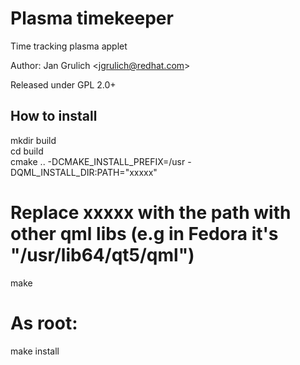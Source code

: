 # Plasma timekeeper
Time tracking plasma applet

Author: Jan Grulich &lt;jgrulich@redhat.com&gt;

Released under GPL 2.0+

How to install
-------------------------------
  mkdir build <br/>
  cd build <br/>
  cmake .. -DCMAKE_INSTALL_PREFIX=/usr -DQML_INSTALL_DIR:PATH="xxxxx" <br/>
  # Replace xxxxx with the path with other qml libs (e.g in Fedora it's "/usr/lib64/qt5/qml") <br/>
  make <br/>
  # As root: <br/>
  make install <br/>

